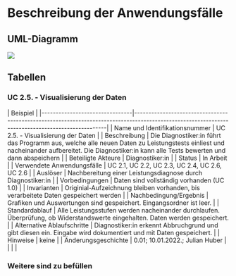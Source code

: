 # Beschreibung der Anwendungsfälle

## UML-Diagramm

![](UML_UseCase_Ergometer.svg)

## Tabellen


### UC 2.5. - Visualisierung der Daten


|                                 Beispiel                                                                                                                                         |
|--------------------------------|--------------------------------------------------------------------------------------------------------------------------------------------------|
| Name und Identifikationsnummer | UC 2.5. - Visualisierung der Daten                                                                                                                |
| Beschreibung                   | Die Diagnostiker:in führt das Programm aus, welche alle neuen Daten zu Leistungstests einliest und nacheinander aufbereitet. Die Diagnostiker:in kann alle Tests bewerten und dann abspeichern   |
| Beteiligte Akteure             | Diagnostiker:in                                                                                                                    |
| Status                         | In Arbeit                                                                                                                                        |
| Verwendete Anwendungsfälle     | UC 2.1, UC 2.2, UC 2.3, UC 2.4, UC 2.6, UC 2.6                                                                                                          |
| Auslöser                       | Nachbereitung einer Leistungsdiagnose durch Diagnostiker:in                                                                                           |
| Vorbedingungen                 | Daten sind vollständig vorhanden (UC 1.0)                                                                                                                                            |
| Invarianten                    | Originial-Aufzeichnung bleiben vorhanden, bis verarbeitete Daten gespeichert werden                                                                        |
| Nachbedingung/Ergebnis         | Grafiken und Auswertungen sind gespeichert. Eingangsordner ist leer.                                                                    |
| Standardablauf                 | Alle Leistungsstufen werden nacheinander durchlaufen. Überprüfung, ob Widerstandswerte eingehalten. Daten werden gespeichert.                     |
| Alternative Ablaufschritte     | Diagnostiker:in erkennt Abbruchgrund und gibt diesen ein. Eingabe wird dokumentiert und mit Daten gespeichert.                                                                         |
| Hinweise                       | keine                                                                                                                                            |
| Änderungsgeschichte            | 0.01; 10.01.2022.; Julian Huber                                                                                                                  |
|                                |                                                                                                                                                  |

### Weitere sind zu befüllen
